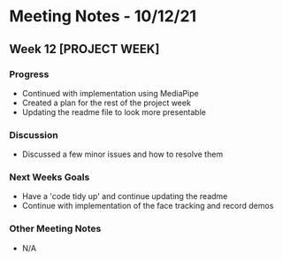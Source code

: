 # Meeting Notes - 10/12/21

## Week 12 [PROJECT WEEK]

### Progress 

- Continued with implementation using MediaPipe 
- Created a plan for the rest of the project week 
- Updating the readme file to look more presentable 

### Discussion 

- Discussed a few minor issues and how to resolve them 


### Next Weeks Goals 

- Have a 'code tidy up' and continue updating the readme 
- Continue with implementation of the face tracking and record demos 

### Other Meeting Notes 

- N/A 